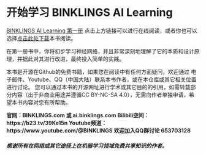 # 开始学习 BINKLINGS AI Learning

[BINKLINGS AI Learning 第一册](./zh_BINKLINGS%20AI%20learning%201.md)
点击上方链接可以进行在线阅读，或者你也可以选择[点击此处下载](./zh_BINKLINGS%20AI%20learning%201.pdf)本书阅读。

在第一册书中，你将初步学习神经网络，并且非常深刻地理解了它的本质和设计原理，并据此对其进行改进，最终投入简单的实践。

本书是开源在Github的免费书籍，如果您在阅读中有任何方面疑问，欢迎通过 电子邮件、Youtube、QQ（中国大陆）联系本书作者，或在本仓库或其它相关位置进行讨论。 您可以通过本书的开源网址进行学术或其它目的的引用，如需转载部分内容（出于非商业用途并遵循CC BY-NC-SA 4.0），无需向作者单独申请，希望本书内容对您有所帮助。

<b>
官网：BINKLINGS.com 或 ai.binklings.com
Bilibili空间：https://b23.tv/39Ke15n
Youtube频道：https://www.youtube.com/@BINKLINGS
欢迎加入QQ群讨论 653703128
</b>

<h5 sytle="color: orange">感谢所有在网络或其它途径上在机器学习领域免费共享知识的作者。</h5>